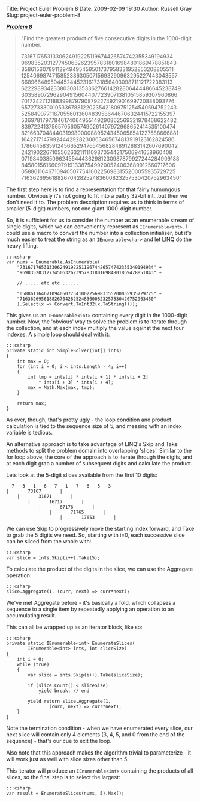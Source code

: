 Title: Project Euler Problem 8
Date: 2009-02-09 19:30
Author: Russell Gray
Slug: project-euler-problem-8

[***Problem 8***][1]

> "Find the greatest product of five consecutive digits in the
> 1000-digit number.
>
> 73167176531330624919225119674426574742355349194934
> 96983520312774506326239578318016984801869478851843
> 85861560789112949495459501737958331952853208805511
> 12540698747158523863050715693290963295227443043557
> 66896648950445244523161731856403098711121722383113
> 62229893423380308135336276614282806444486645238749
> 30358907296290491560440772390713810515859307960866
> 70172427121883998797908792274921901699720888093776
> 65727333001053367881220235421809751254540594752243
> 52584907711670556013604839586446706324415722155397
> 53697817977846174064955149290862569321978468622482
> 83972241375657056057490261407972968652414535100474
> 82166370484403199890008895243450658541227588666881
> 16427171479924442928230863465674813919123162824586
> 17866458359124566529476545682848912883142607690042
> 24219022671055626321111109370544217506941658960408
> 07198403850962455444362981230987879927244284909188
> 84580156166097919133875499200524063689912560717606
> 05886116467109405077541002256983155200055935729725
> 71636269561882670428252483600823257530420752963450"

The first step here is to find a representation for that fairly humungous
number. Obviously it's not going to fit into a paltry 32-bit int...but then we
don't need it to. The problem description requires us to think in terms of
smaller (5-digit) numbers, not one giant 1000-digit number.

So, it is sufficient for us to consider the number as an enumerable stream of
single digits, which we can conveniently represent as `IEnumerable<int>`. I
could use a macro to convert the number into a collection initialiser, but
it's much easier to treat the string as an `IEnumerable<char>` and let LINQ do
the heavy lifting.

    :::csharp
    var nums = Enumerable.AsEnumerable(
        "73167176531330624919225119674426574742355349194934" +
        "96983520312774506326239578318016984801869478851843" +

        // ..... etc etc ......

        "05886116467109405077541002256983155200055935729725" +
        "71636269561882670428252483600823257530420752963450"
        ).Select(x => Convert.ToInt32(x.ToString()));

This gives us an `IEnumerable<int>` containing every digit in the 1000-digit
number. Now, the 'obvious' way to solve the problem is to iterate through the
collection, and at each index multiply the value against the next four
indexes. A simple loop should deal with it:

    :::csharp
    private static int SimpleSolver(int[] ints)
    {
        int max = 0;
        for (int i = 0; i < ints.Length - 4; i++)
        {
            int tmp = ints[i] * ints[i + 1] * ints[i + 2]
                * ints[i + 3] * ints[i + 4];
            max = Math.Max(max, tmp);
        }

        return max;
    }

As ever, though, that's pretty ugly - the loop condition and product
calculation is tied to the sequence size of 5, and messing with an index
variable is tedious.

An alternative approach is to take advantage of LINQ's Skip and Take methods
to split the problem domain into overlapping 'slices'. Similar to the for loop
above, the core of the approach is to iterate through the digits, and at each
digit grab a number of subsequent digits and calculate the product.

Lets look at the 5-digit slices available from the first 10 digits:

      7   3   1   6   7   1   7   6   5   3
    |       73167       |
        |       31671       |
            |       16717       |
                |       67176       |
                    |       71765       |
                        |       17653       |

We can use Skip to progressively move the starting index forward, and Take to
grab the 5 digits we need. So, starting with i=0, each successive slice can be
sliced from the whole with:

    :::csharp
    var slice = ints.Skip(i++).Take(5);

To calculate the product of the digits in the slice, we can use the Aggregate
operation:

    :::csharp
    slice.Aggregate(1, (curr, next) => curr*next);

We've met Aggregate before - it's basically a fold, which collapses a sequence
to a single item by repeatedly applying an operation to an accumulating
result.

This can all be wrapped up as an iterator block, like so:

    :::csharp
    private static IEnumerable<int> EnumerateSlices(
            IEnumerable<int> ints, int sliceSize)
    {
        int i = 0;
        while (true)
        {
            var slice = ints.Skip(i++).Take(sliceSize);

            if (slice.Count() < sliceSize)
                yield break; // end

            yield return slice.Aggregate(1,
                    (curr, next) => curr*next);
        }
    }

Note the termination condition - when we have enumerated every slice, our next
slice will contain only 4 elements (3, 4, 5, and 0 from the end of the
sequence) - that's our cue to exit the loop.

Also note that this approach makes the algorithm trivial to parameterize - it
will work just as well with slice sizes other than 5.

This iterator will produce an `IEnumerable<int>` containing the products of all
slices, so the final step is to select the largest:

    :::csharp
    var result = EnumerateSlices(nums, 5).Max();


[1]: http://projecteuler.net/index.php?section=problems&id=8